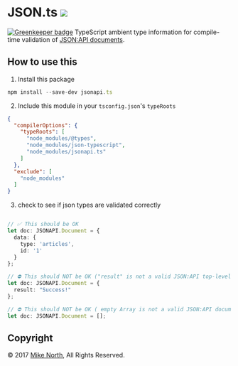 # JSON.ts <a href="https://travis-ci.org/mike-north/jsonapi.ts"  align='right'><img src="https://travis-ci.org/mike-north/jsonapi.ts.svg?branch=master"></a>

[![Greenkeeper badge](https://badges.greenkeeper.io/mike-north/jsonapi.ts.svg)](https://greenkeeper.io/)
TypeScript ambient type information for compile-time validation of [JSON:API documents](https://www.jsonapi.org/).

## How to use this

1. Install this package
```js
npm install --save-dev jsonapi.ts
```

2. Include this module in your `tsconfig.json`'s `typeRoots`
```json
{
  "compilerOptions": {
    "typeRoots": [
      "node_modules/@types",
      "node_modules/json-typescript",
      "node_modules/jsonapi.ts"
    ]
  },
  "exclude": [
    "node_modules"
  ]
}
```

3. check to see if json types are validated correctly

```ts

// ✅ This should be OK
let doc: JSONAPI.Document = {
  data: {
    type: 'articles',
    id: '1'
  }
};

// ⛔️ This should NOT be OK ("result" is not a valid JSON:API top-level key)
let doc: JSONAPI.Document = {
  result: "Success!"
};

// ⛔️ This should NOT be OK ( empty Array is not a valid JSON:API document )
let doc: JSONAPI.Document = [];
```

## Copyright
&copy; 2017 [Mike North](https://github.com/mike-north), All Rights Reserved.
